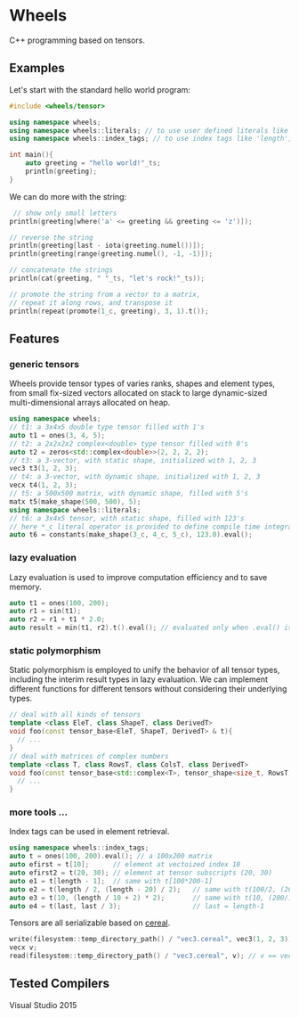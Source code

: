 # Wheels
C++ programming based on tensors.

## Examples
Let's start with the standard hello world program:
```cpp
#include <wheels/tensor>

using namespace wheels;
using namespace wheels::literals; // to use user defined literals like '_ts'
using namespace wheels::index_tags; // to use index tags like 'length', 'last' ...

int main(){
	auto greeting = "hello world!"_ts;
	println(greeting);
}
```
We can do more with the string:
```cpp
 // show only small letters
println(greeting[where('a' <= greeting && greeting <= 'z')]);

// reverse the string
println(greeting[last - iota(greeting.numel())]); 
println(greeting[range(greeting.numel(), -1, -1)]);

// concatenate the strings
println(cat(greeting, " "_ts, "let's rock!"_ts)); 

// promote the string from a vector to a matrix, 
// repeat it along rows, and transpose it
println(repeat(promote(1_c, greeting), 3, 1).t()); 

```

## Features
### generic tensors
Wheels provide tensor types of varies ranks, shapes and element types, from small fix-sized vectors allocated on stack to large dynamic-sized multi-dimensional arrays allocated on heap.
```cpp
using namespace wheels;
// t1: a 3x4x5 double type tensor filled with 1's
auto t1 = ones(3, 4, 5); 
// t2: a 2x2x2x2 complex<double> type tensor filled with 0's
auto t2 = zeros<std::complex<double>>(2, 2, 2, 2);
// t3: a 3-vector, with static shape, initialized with 1, 2, 3
vec3 t3(1, 2, 3);
// t4: a 3-vector, with dynamic shape, initialized with 1, 2, 3
vecx t4(1, 2, 3);
// t5: a 500x500 matrix, with dynamic shape, filled with 5's
matx t5(make_shape(500, 500), 5);
using namespace wheels::literals;
// t6: a 3x4x5 tensor, with static shape, filled with 123's
// here *_c literal operator is provided to define compile time integral constants
auto t6 = constants(make_shape(3_c, 4_c, 5_c), 123.0).eval();
```
### lazy evaluation
Lazy evaluation is used to improve computation efficiency and to save memory.
```cpp
auto t1 = ones(100, 200);
auto r1 = sin(t1);
auto r2 = r1 + t1 * 2.0;
auto result = min(t1, r2).t().eval(); // evaluated only when .eval() is called
```
### static polymorphism
Static polymorphism is employed to unify the behavior of all tensor types, including the interim result types in lazy evaluation. 
We can implement different functions for different tensors without considering their underlying types.
```cpp
// deal with all kinds of tensors
template <class EleT, class ShapeT, class DerivedT>
void foo(const tensor_base<EleT, ShapeT, DerivedT> & t){
  // ...
}
// deal with matrices of complex numbers
template <class T, class RowsT, class ColsT, class DerivedT>
void foo(const tensor_base<std::complex<T>, tensor_shape<size_t, RowsT, ColsT>, DerivedT> & t){
  // ... 
}
```
### more tools ...
Index tags can be used in element retrieval.
```cpp
using namespace wheels::index_tags;
auto t = ones(100, 200).eval(); // a 100x200 matrix
auto efirst = t[10];      // element at vectoized index 10
auto efirst2 = t(20, 30); // element at tensor subscripts (20, 30)
auto e1 = t[length - 1];  // same with t[100*200-1]
auto e2 = t(length / 2, (length - 20) / 2);   // same with t(100/2, (200-20)/2)
auto e3 = t(10, (length / 10 + 2) * 2);       // same with t(10, (200/10+2)*2)
auto e4 = t(last, last / 3);                  // last = length-1
```

Tensors are all serializable based on [cereal](https://github.com/USCiLab/cereal).
```cpp
write(filesystem::temp_directory_path() / "vec3.cereal", vec3(1, 2, 3));
vecx v;
read(filesystem::temp_directory_path() / "vec3.cereal", v); // v == vec3(1, 2, 3)
```

## Tested Compilers
Visual Studio 2015
